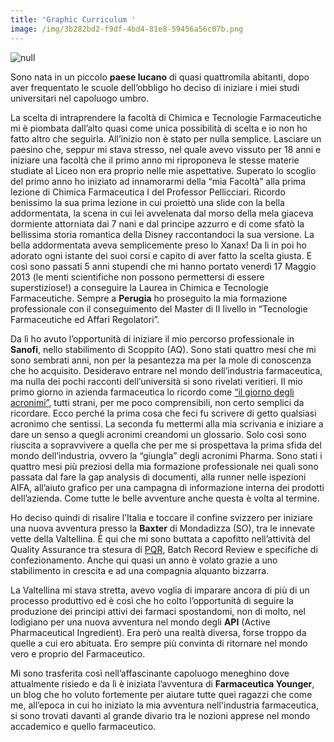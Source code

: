 ```yaml
---
title: 'Graphic Curriculum '
image: /img/3b282bd2-f9df-4bd4-81e8-59456a56c07b.png
---
```

![null](/img/8fe78b00-f402-47a8-b339-d33328023906.png)

Sono nata in un piccolo **paese lucano** di quasi quattromila abitanti, dopo aver frequentato le scuole dell’obbligo ho deciso di iniziare i miei studi universitari nel capoluogo umbro. 

La scelta di intraprendere la facoltà di Chimica e Tecnologie Farmaceutiche mi è piombata dall’alto quasi come unica possibilità di scelta e io non ho fatto altro che seguirla. All’inizio non è stato per nulla semplice. Lasciare un paesino che, seppur mi stava stresso, nel quale avevo vissuto per 18 anni e iniziare una facoltà che il primo anno mi riproponeva le stesse materie studiate al Liceo non era proprio nelle mie aspettative. Superato lo scoglio del primo anno ho iniziato ad innamorarmi della “mia Facoltà” alla prima lezione di Chimica Farmaceutica I del Professor Pellicciari. Ricordo benissimo la sua prima lezione in cui proiettò una slide con la bella addormentata, la scena in cui lei avvelenata dal morso della mela giaceva dormiente attorniata dai 7 nani e dal principe azzurro e di come sfatò la bellissima storia romantica della Disney raccontandoci la sua versione. La bella addormentata aveva semplicemente preso lo Xanax! Da li in poi ho adorato ogni istante dei suoi corsi e capito di aver fatto la scelta giusta. E così sono passati 5 anni stupendi che mi hanno portato venerdì 17 Maggio 2013 (le menti scientifiche non possono permettersi di essere superstiziose!) a conseguire la Laurea in Chimica e Tecnologie Farmaceutiche. Sempre a **Perugia** ho proseguito la mia formazione professionale con il conseguimento del Master di II livello in “Tecnologie Farmaceutiche ed Affari Regolatori”. 

Da lì ho avuto l’opportunità di iniziare il mio percorso professionale in **Sanofi**, nello stabilimento di Scoppito (AQ). Sono stati quattro mesi che mi sono sembrati anni, non per la pesantezza ma per la mole di conoscenza che ho acquisito. Desideravo entrare nel mondo dell’industria farmaceutica, ma nulla dei pochi racconti dell’università si sono rivelati veritieri. Il mio primo giorno in azienda farmaceutica lo ricordo come [“il giorno degli acronimi”](https://www.farmaceuticayounger.science/pharmacronimi/), tutti strani, per me poco comprensibili, non certo semplici da ricordare. Ecco perché la prima cosa che feci fu scrivere di getto qualsiasi acronimo che sentissi. La seconda fu mettermi alla mia scrivania e iniziare a dare un senso a quegli acronimi creandomi un glossario. Solo così sono riuscita a sopravvivere a quella che per me si prospettava la prima sfida del mondo dell’industria, ovvero la “giungla” degli acronimi Pharma. Sono stati i quattro mesi più preziosi della mia formazione professionale nei quali sono passata dal fare la gap analysis di documenti, alla runner nelle ispezioni AIFA, all’aiuto grafico per una campagna di informazione interna dei prodotti dell’azienda. Come tutte le belle avventure anche questa è volta al termine.

Ho deciso quindi di risalire l’Italia e toccare il confine svizzero per iniziare una nuova avventura presso la **Baxter** di Mondadizza (SO), tra le innevate vette della Valtellina. È qui che mi sono buttata a capofitto nell’attività del Quality Assurance tra stesura di [PQR](https://www.farmaceuticayounger.science/pharmacronimi/pqr--product-quality-review/), Batch Record Review e specifiche di confezionamento. Anche qui quasi un anno è volato grazie a uno stabilimento in crescita e ad una compagnia alquanto bizzarra. 

La Valtellina mi stava stretta, avevo voglia di imparare ancora di più di un processo produttivo ed è così che ho colto l’opportunità di seguire la produzione dei principi attivi dei farmaci spostandomi, non di molto, nel lodigiano per una nuova avventura nel mondo degli **API** (Active Pharmaceutical Ingredient). Era però una realtà diversa, forse troppo da quelle a cui ero abituata. Ero sempre più convinta di ritornare nel mondo vero e proprio del Farmaceutico.

Mi sono trasferita così nell’affascinante capoluogo meneghino dove attualmente risiedo e da lì è iniziata l’avventura di **Farmaceutica Younger**, un blog che ho voluto fortemente per aiutare tutte quei ragazzi che come me, all’epoca in cui ho iniziato la mia avventura nell'industria farmaceutica, si sono trovati davanti al grande divario tra le nozioni apprese nel mondo accademico e quello farmaceutico.
